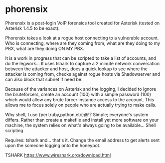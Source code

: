 # phorensix

Phorensix is a post-login VoIP forensics tool created for
Asterisk (tested on Asterisk 1.4.5 to be exact).

Phorensix takes a look at a rogue host connecting to a vulnerable
account. Who is connecting, where are they coming from, what are they
doing to my PBX, what are they doing ON MY PBX.

It is a work in progress that can be scripted to take a list of
accounts, and do the legwork... It uses tshark to capture a 2 minute
network conversation between the attacker and host, does a quick
lookup to see where the attacker is coming from, checks against
rogue hosts via Shadowserver and can also block that subnet if need
be.

Because of the variances on Asterisk and the logging, I decided to
ignore the bruteforcers, create an account (100) with a simple
password (100) which would allow any brute forcer instance access
to the account. This allows me to focus solely on people who are
actually trying to make calls.

Why shell, I use {perl,ruby,python,etc}@!? Simple; everyone's
system differs. Rather than create a makefile and install yet more
software on your machine, the system relies on what's always going
to be available... Shell scripting

Requires: tshark and... that's it. Change the email address to get
alerts sent upon the someone logging onto the honeypot.

TSHARK
https://www.wireshark.org/download.html
